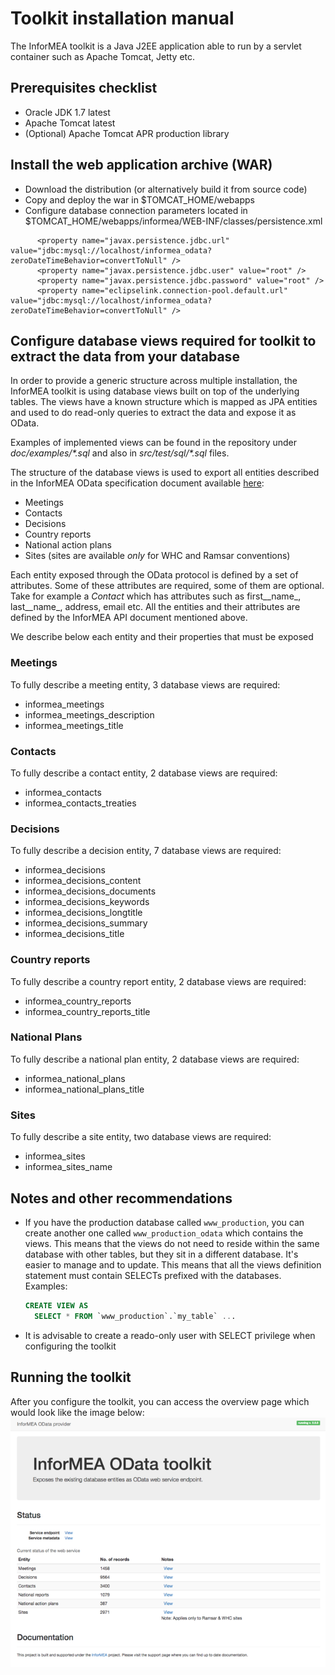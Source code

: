# Toolkit installation manual

The InforMEA toolkit is a Java J2EE application able to run by a servlet container such as Apache Tomcat, Jetty etc.

## Prerequisites checklist

 * Oracle JDK 1.7 latest
 * Apache Tomcat latest
 * (Optional) Apache Tomcat APR production library


## Install the web application archive (WAR)

  * Download the distribution (or alternatively build it from source code)
  * Copy and deploy the war in $TOMCAT_HOME/webapps
  * Configure database connection parameters located in $TOMCAT_HOME/webapps/informea/WEB-INF/classes/persistence.xml
  ```
  		<property name="javax.persistence.jdbc.url" value="jdbc:mysql://localhost/informea_odata?zeroDateTimeBehavior=convertToNull" />
  		<property name="javax.persistence.jdbc.user" value="root" />
        <property name="javax.persistence.jdbc.password" value="root" />
        <property name="eclipselink.connection-pool.default.url" value="jdbc:mysql://localhost/informea_odata?zeroDateTimeBehavior=convertToNull" />
  ```


## Configure database views required for toolkit to extract the data from your database

  In order to provide a generic structure across multiple installation, the InforMEA toolkit is using database views built on top of the underlying tables. The views have a known structure which is mapped as JPA entities and used to do read-only queries to extract the data and expose it as OData.

Examples of implemented views can be found in the repository under _doc/examples/*.sql_ and also in _src/test/sql/*.sql_ files.

The structure of the database views is used to export all entities described in the InforMEA OData specification document available [here](http://www.informea.org/api):

* Meetings
* Contacts
* Decisions
* Country reports
* National action plans
* Sites (sites are available *only* for WHC and Ramsar conventions)


Each entity exposed through the OData protocol is defined by a set of attributes. Some of these attributes are required, some of them are optional. Take for example a _Contact_ which has attributes such as first__name_, last__name_, address, email etc. All the entities and their attributes are defined by the InforMEA API document mentioned above.

We describe below each entity and their properties that must be exposed

### Meetings

To fully describe a meeting entity, 3 database views are required:

* informea_meetings
* informea_meetings_description
* informea_meetings_title

### Contacts

To fully describe a contact entity, 2 database views are required:

* informea_contacts
* informea_contacts_treaties

### Decisions

To fully describe a decision entity, 7 database views are required:

* informea_decisions
* informea_decisions_content
* informea_decisions_documents
* informea_decisions_keywords
* informea_decisions_longtitle
* informea_decisions_summary
* informea_decisions_title

### Country reports

To fully describe a country report entity, 2 database views are required:

* informea_country_reports
* informea_country_reports_title

### National Plans

To fully describe a national plan entity, 2 database views are required:

* informea_national_plans
* informea_national_plans_title

### Sites

To fully describe a site entity, two database views are required:

* informea_sites
* informea_sites_name


## Notes and other recommendations

* If you have the production database called `www_production`, you can create another one called `www_production_odata` which contains the views. This means that the views do not need to reside within the same database with other tables, but they sit in a different database. It's easier to manage and to update. This means that all the views definition statement must contain SELECTs prefixed with the databases. Examples:

	```SQL
	CREATE VIEW AS
	  SELECT * FROM `www_production`.`my_table` ...
	```

* It is advisable to create a reado-only user with SELECT privilege when configuring the toolkit


## Running the toolkit

After you configure the toolkit, you can access the overview page which would look like the image below:
![Screenshot 1](screenshot_1.png)

